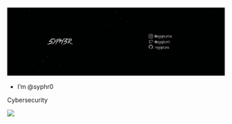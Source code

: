 ![img](/bannersypher_.png)

- I’m @syphr0

Cybersecurity

![](https://quotes-github-readme.vercel.app/api?type=horizontal&theme=light)

<div align="center">
  <center>
    <table>
      <tr> 
  <!--       <td>
          <img height=200 align="center" src="https://github-readme-stats.vercel.app/api?username=syphr0&theme=chartreuse-dark&hide_border=true&include_all_commits=true&count_private=false" alt="" />
        </td> -->
<!--         <td>
          <img height=200 align="center" src="https://github-readme-streak-stats.herokuapp.com/?user=syphr0&theme=chartreuse-dark&hide_border=true" />
        </td> -->
      </tr>
  <!--       <td>
          <img height=300 align="center" src="https://github-readme-stats.vercel.app/api/top-langs/?username=syphr0&theme=chartreuse-dark&hide_border=true&include_all_commits=true&count_private=false&layout=compact" />
        </td> -->
    </table>
  </center>
</div>


<!--![](https://github-profile-trophy.vercel.app/?username=syphr0&theme=apprentice&no-frame=true&no-bg=true&margin-w=4)
-->
<!-- Proudly created with GPRM ( https://gprm.itsvg.in ) -->

<!---
syphr0/syphr0 is a ✨ special ✨ repository because its `README.md` (this file) appears on your GitHub profile.
You can click the Preview link to take a look at your changes.
--->
